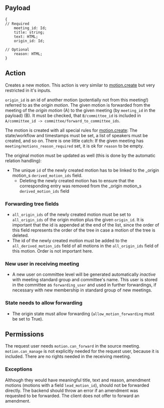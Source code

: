 ## Payload
```
{
// Required
    meeting_id: Id;
    title: string;
    text: HTML;
    origin_id: Id;

// Optional
    reason: HTML;
}
```

## Action
Creates a new motion. This action is very similar to [motion.create](motion.create.md) but very restricted in it's inputs.

`origin_id` is an id of another motion (potentially not from this meeting!) referred to as the _origin motion_. The given motion is forwarded from the meeting of the _origin motion_ (A) to the given meeting (by `meeting_id` in the payload) (B). It must be checked, that `B/committee_id` is included in `A/committee_id -> committee/forward_to_committee_ids`.

The motion is created with all special rules for [motion.create](motion.create.md): The state/workflow and
timestamps must be set, a list of speakers must be created, and so on. There is one little catch: If
the given meeting has `meeting/motions_reason_required` set, it is ok for `reason` to be empty.

The original motion must be updated as well (this is done by the automatic relation handling):
* The unique `id` of the newly created motion has to be linked to the _origin motion_s `derived_motion_ids` field.
  * Deleting the newly created motion has to ensure that the corresponding entry was removed from the _origin motion_s `derived_motion_ids` field

### Forwarding tree fields

* `all_origin_ids` of the newly created motion must be set to `all_origin_ids` of the origin motion plus the given `origin_id`. It is important that the id is appended at the end of the list, since the order of this field represents the order of the tree in case a motion of the tree is deleted.
* The id of the newly created motion must be added to the `all_derived_motion_ids` field of all motions in the `all_origin_ids` field of this motion. Order is not important here.

### New user in receiving meeting

* A new user on committee level will be generated automatically _inactive_ with meeting standard group and committee's name. This user is stored in the committee as `forwarding_user` and used in further forwardings, if necessary with new membership in standard group of new meetings.

### State needs to allow forwarding

* The origin state must allow forwarding (`allow_motion_forwarding` must be set to True).

## Permissions
The request user needs `motion.can_forward` in the source meeting. `motion.can_manage` is not explicitly needed for the request user, because it is included. There are no rights needed in the receiving meeting.

### Exceptions

Although they would have meaningful title, text and reason, amendment motions (motions with a field `lead_motion_id`), should not be forwarded directly. The backend should throw an error if an amendment was requested to be forwarded.
The client does not offer to forward an amendment.
